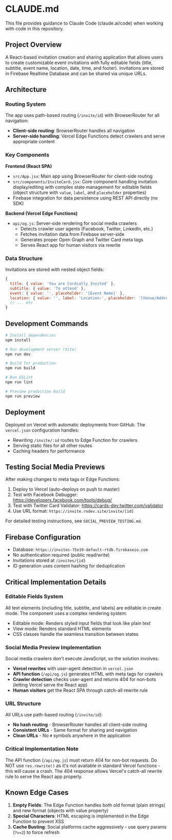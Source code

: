 # CLAUDE.md

This file provides guidance to Claude Code (claude.ai/code) when working with code in this repository.

## Project Overview

A React-based invitation creation and sharing application that allows users to create customizable event invitations with fully editable fields (title, subtitle, event name, location, date, time, and footer). Invitations are stored in Firebase Realtime Database and can be shared via unique URLs.

## Architecture

### Routing System
The app uses path-based routing (`/invite/id`) with BrowserRouter for all navigation:
- **Client-side routing**: BrowserRouter handles all navigation
- **Server-side handling**: Vercel Edge Functions detect crawlers and serve appropriate content

### Key Components

**Frontend (React SPA)**
- `src/App.jsx`: Main app using BrowserRouter for client-side routing
- `src/components/InviteCard.jsx`: Core component handling invitation display/editing with complex state management for editable fields (object structure with `value`, `label`, and `placeholder` properties)
- Firebase integration for data persistence using REST API directly (no SDK)

**Backend (Vercel Edge Functions)**
- `api/og.js`: Server-side rendering for social media crawlers
  - Detects crawler user agents (Facebook, Twitter, LinkedIn, etc.)
  - Fetches invitation data from Firebase server-side
  - Generates proper Open Graph and Twitter Card meta tags
  - Serves React app for human visitors via rewrite

### Data Structure
Invitations are stored with nested object fields:
```javascript
{
  title: { value: 'You are Cordially Invited' },
  subtitle: { value: 'To attend' },
  event: { value: '', placeholder: '[Event Name]' },
  location: { value: '', label: 'Location:', placeholder: '[Venue/Address]' },
  // ... etc
}
```

## Development Commands

```bash
# Install dependencies
npm install

# Run development server (Vite)
npm run dev

# Build for production
npm run build

# Run ESLint
npm run lint

# Preview production build
npm run preview
```

## Deployment

Deployed on Vercel with automatic deployments from GitHub. The `vercel.json` configuration handles:
- Rewriting `/invite/:id` routes to Edge Function for crawlers
- Serving static files for all other routes
- Caching headers for performance

## Testing Social Media Previews

After making changes to meta tags or Edge Functions:

1. Deploy to Vercel (auto-deploys on push to master)
2. Test with Facebook Debugger: https://developers.facebook.com/tools/debug/
3. Test with Twitter Card Validator: https://cards-dev.twitter.com/validator
4. Use URL format: `https://invite.rndev.site/invite/[id]`

For detailed testing instructions, see `SOCIAL_PREVIEW_TESTING.md`.

## Firebase Configuration

- Database: `https://invites-75e19-default-rtdb.firebaseio.com`
- No authentication required (public read/write)
- Invitations stored at `/invites/{id}`
- ID generation uses content hashing for deduplication

## Critical Implementation Details

### Editable Fields System
All text elements (including title, subtitle, and labels) are editable in create mode. The component uses a complex rendering system:
- Editable mode: Renders styled input fields that look like plain text
- View mode: Renders standard HTML elements
- CSS classes handle the seamless transition between states

### Social Media Preview Implementation
Social media crawlers don't execute JavaScript, so the solution involves:
- **Vercel rewrites** with user-agent detection in `vercel.json`
- **API function** (`/api/og.js`) generates HTML with meta tags for crawlers
- **Crawler detection** checks user-agent and returns 404 for non-bots (letting Vercel serve the React app)
- **Human visitors** get the React SPA through catch-all rewrite rule

### URL Structure
All URLs use path-based routing (`/invite/id`):
- **No hash routing** - BrowserRouter handles all client-side routing
- **Consistent URLs** - Same format for sharing and navigation
- **Clean URLs** - No `#` symbols anywhere in the application

### Critical Implementation Note
The API function (`/api/og.js`) must return 404 for non-bot requests. Do NOT use `res.rewrite()` as it's not available in standard Vercel functions - this will cause a crash. The 404 response allows Vercel's catch-all rewrite rule to serve the React app properly.

## Known Edge Cases

1. **Empty Fields**: The Edge Function handles both old format (plain strings) and new format (objects with value property)
2. **Special Characters**: HTML escaping is implemented in the Edge Function to prevent XSS
3. **Cache Busting**: Social platforms cache aggressively - use query params (`?v=2`) to force refresh